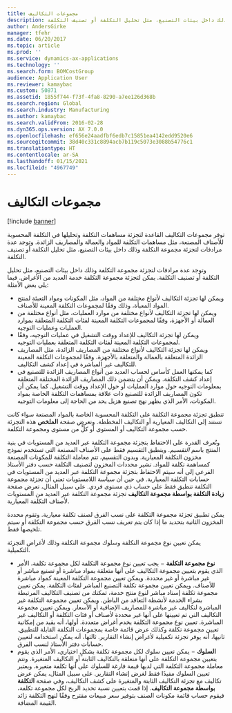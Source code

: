 ```yaml
---
title: مجموعات التكاليف
description: توفر مجموعات التكاليف القاعدة لتجزئة مساهمات التكلفة وتحليلها في التكلفة المحسوبة للأصناف المصنعة، مثل مساهمات التكلفة للمواد والعمالة والمصاريف الزائدة. وتوجد عدة مرادفات لتجزئة مجموعة التكلفة وذلك داخل بيئات التصنيع، مثل تحليل التكلفة أو تصنيف التكلفة.
author: AndersGirke
manager: tfehr
ms.date: 06/20/2017
ms.topic: article
ms.prod: ''
ms.service: dynamics-ax-applications
ms.technology: ''
ms.search.form: BOMCostGroup
audience: Application User
ms.reviewer: kamaybac
ms.custom: 50871
ms.assetid: 1855f744-f73f-4fa8-8290-a7ee126d368b
ms.search.region: Global
ms.search.industry: Manufacturing
ms.author: kamaybac
ms.search.validFrom: 2016-02-28
ms.dyn365.ops.version: AX 7.0.0
ms.openlocfilehash: ef656e24aadfbf6edb7c15851ea4142edd9520e6
ms.sourcegitcommit: 38d40c331c8894acb7b119c5073e3088b54776c1
ms.translationtype: HT
ms.contentlocale: ar-SA
ms.lasthandoff: 01/15/2021
ms.locfileid: "4967749"
---
```

# <a name="cost-groups"></a>مجموعات التكاليف

[!include [banner](../includes/banner.md)]

توفر مجموعات التكاليف القاعدة لتجزئة مساهمات التكلفة وتحليلها في التكلفة المحسوبة للأصناف المصنعة، مثل مساهمات التكلفة للمواد والعمالة والمصاريف الزائدة. وتوجد عدة مرادفات لتجزئة مجموعة التكلفة وذلك داخل بيئات التصنيع، مثل تحليل التكلفة أو تصنيف التكلفة. 

وتوجد عدة مرادفات لتجزئة مجموعة التكلفة وذلك داخل بيئات التصنيع، مثل تحليل التكلفة أو تصنيف التكلفة. يمكن لتجزئة مجموعة التكلفة خدمة العديد من الأغراض. فيما يلي بعض الأمثلة:

-   ويمكن لها تجزئة التكاليف لأنواع مختلفة من المواد، مثل المكونات ومواد التعبئة لمنتج المواد المعبأة، وذلك وفقًا لمجموعات التكلفة المعينة للأصناف.
-   ويمكن لها تجزئة التكاليف لأنواع مختلفة من موارد العمليات، مثل أنواع مختلفة من العمالة أو الأجهزة، وفقًا لمجموعات التكلفة المعينة لفئات التكلفة المتعلقة بموارد العمليات وعمليات التوجيه.
-   ويمكن لها تجزئة التكاليف للإعداد ووقت التشغيل في عمليات التوجيه، وفقًا لمجموعات التكلفة المعينة لفئات التكلفة المتعلقة بعمليات التوجيه.
-   ويمكن لها تجزئة التكاليف لأنواع مختلفة من المصاريف الزائدة، مثل المصاريف الزائدة المتعلقة بالعمالة والمتعلقة بالأجهزة، وفقًا لمجموعات التكلفة المعينة للتكاليف غير المباشرة في إعداد كشف التكاليف.
-   كما يمكنها العمل كأساس لحساب العديد من أنواع المصاريف الزائدة للتصنيع في إعداد كشف التكلفة. ويمكن أن يتضمن ذلك المصاريف الزائدة المختلفة المتعلقة بمعلومات التوجيه حول موارد العمليات أو حول الإعداد ووقت التشغيل.‬ كما يمكن أن تكون المصاريف الزائدة للتصنيع ذات علاقة بمساهمات التكلفة الخاصة بمواد المكونات، الأمر الذي يظهر نهج تصنيع هزيل يحد من الحاجة إلى معلومات التوجيه.

تنطبق تجزئة مجموعة التكلفة على التكلفة المحسوبة الخاصة بالمواد المصنعة سواء كانت تستند إلى التكاليف المعيارية أو التكاليف المخططة. وتعرض صفحة **الملخص** هذه التجزئة حسب مجموعة التكاليف أو المستوى أو كلٍّ من مستوى ومجموعة التكلفة. 

وتُعرف القدرة على الاحتفاظ بتجزئة مجموعة التكلفة عبر العديد من المستويات في بنية المنتج باسم *التقسيم*. وينطبق التقسيم فقط على الأصناف المصنعة التي تستخدم نموذج مخزون التكلفة المعيارية. وبدون التقسيم، تتم معاملة التكلفة للمكونات المصنعة كمساهمة تكلفة للمواد. تشير محددات المخزون لتصنيف التكلفة حسب دفتر الأستاذ الفرعي إلى أنه سيتم الاحتفاظ بتجزئة مجموعة التكلفة عبر العديد من المستويات في حسابات التكلفة المعيارية. في حين أن سياسة اللامستويات تعني أن تجزئة مجموعة التكلفة تنطبق فقط على حساب ذي مستوى فردي.‬ على سبيل المثال، تعرض صفحة **زيادة التكلفة بواسطة مجموعة التكاليف‬** تجزئة مجموعة التكلفة عبر العديد من المستويات لأصناف التكلفة المعيارية. 

يمكن تطبيق تجزئة مجموعة التكلفة على نسب الفرق لصنف تكلفة معيارية. وتقوم محددة المخزون الثانية بتحديد ما إذا كان يتم تعريف نسب الفرق حسب مجموعة التكلفة أو سيتم تلخيصها فقط. 

يمكن تعيين نوع مجموعة التكلفة وسلوك مجموعة التكلفة وذلك لأغراض التجزئة التكميلية.

-   **نوع مجموعة التكلفة** − يجب تعيين نوع مجموعة التكلفة لكل مجموعة تكلفة، الأمر الذي يقوم بتعيين مجموعة التكاليف على أنها متعلقة بمواد مباشرة أو تصنيع مباشر أو غير مباشرة أو غير محددة. ويمكن تعيين مجموعة التكلفة المعينة كمواد مباشرة للأصناف. ويمكن تعيين مجموعة تكلفة التصنيع المباشر لفئات التكلفة. يمكن تعيين مجموعة تكلفة إسناد مباشر لنوع منتج خدمة، تمكنك من تصنيف التكاليف المرتبطة بشراء الخدمة لأنشطة التعاقد من الباطن. ويمكن تعيين مجموعة التكلفة غير المباشرة لتكاليف غير مباشرة للمصاريف الإضافية أو الأسعار. ويمكن تعيين مجموعة التكاليف التي تم تعيينها على أنها غير محددة لأصناف أو فئات التكلفة أو التكاليف غير المباشرة. تعيين نوع مجموعة التكلفة يخدم أغراض متعددة. أولها، أنه يقيد من إمكانية تعيين مجموعة تكلفة وكذلك عرض قائمة خاصة بمجموعات التكلفة القابلة للتطبيق. ثانيها، أنه يوفر تجزئة تكميلية لأغراض إنشاء التقارير. ثالثها، أنه يمكن استخدامه لتعيين حسابات دفتر الأستاذ لنسب الفرق.
-   **السلوك** − يمكن تعيين سلوك لكل مجموعة تكلفة بشكلٍ اختياري، الأمر الذي يقوم بتعيين مجموعة التكلفة على أنها متعلقة بالتكاليف الثابتة أو التكاليف المتغيرة. وتتم معاملة مجموعة التكلفة التي لديها قيمة فارغة للسلوك على أنها تكلفة متغيرة. ويعتبر تعيين السلوك مفيدًا فقط لغرض إنشاء التقارير. على سبيل المثال، يمكن عرض تكاليف مع تجزئة التكاليف الثابتة والمتغيرة على كشف التكاليف، وفي صفحة **التكلفة بواسطة مجموعة التكاليف**. إذا قمت بتعيين نسبة تحديد الربح لكل مجموعة تكلفة، فيقوم حساب قائمة مكونات الصنف‬ بتوفير سعر مبيعات مقترح وفقًا لنهج التكلفة زائد القيمة المضافة.




